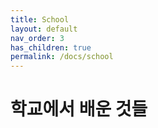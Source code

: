 ```yaml
---
title: School
layout: default
nav_order: 3
has_children: true
permalink: /docs/school
---
```

# 학교에서 배운 것들
